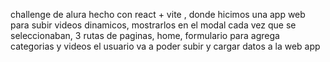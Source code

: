 challenge de alura 
hecho con react + vite , donde hicimos una app web para subir videos dinamicos, mostrarlos en el modal cada vez que se seleccionaban, 3 rutas de paginas,  home, formulario para agrega categorias y videos
el usuario va a poder subir y cargar datos a la web app 
